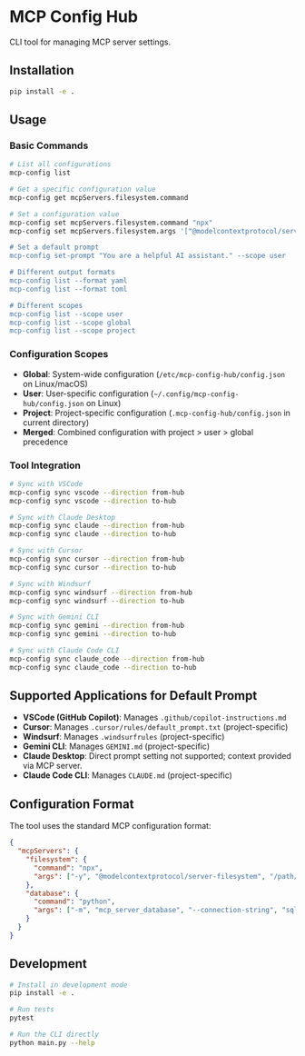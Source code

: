 # MCP Config Hub

CLI tool for managing MCP server settings.

## Installation

```bash
pip install -e .
```

## Usage

### Basic Commands

```bash
# List all configurations
mcp-config list

# Get a specific configuration value
mcp-config get mcpServers.filesystem.command

# Set a configuration value
mcp-config set mcpServers.filesystem.command "npx"
mcp-config set mcpServers.filesystem.args '["@modelcontextprotocol/server-filesystem", "/path/to/directory"]

# Set a default prompt
mcp-config set-prompt "You are a helpful AI assistant." --scope user

# Different output formats
mcp-config list --format yaml
mcp-config list --format toml

# Different scopes
mcp-config list --scope user
mcp-config list --scope global
mcp-config list --scope project
```

### Configuration Scopes

- **Global**: System-wide configuration (`/etc/mcp-config-hub/config.json` on Linux/macOS)
- **User**: User-specific configuration (`~/.config/mcp-config-hub/config.json` on Linux)
- **Project**: Project-specific configuration (`.mcp-config-hub/config.json` in current directory)
- **Merged**: Combined configuration with project > user > global precedence

### Tool Integration

```bash
# Sync with VSCode
mcp-config sync vscode --direction from-hub
mcp-config sync vscode --direction to-hub

# Sync with Claude Desktop
mcp-config sync claude --direction from-hub
mcp-config sync claude --direction to-hub

# Sync with Cursor
mcp-config sync cursor --direction from-hub
mcp-config sync cursor --direction to-hub

# Sync with Windsurf
mcp-config sync windsurf --direction from-hub
mcp-config sync windsurf --direction to-hub

# Sync with Gemini CLI
mcp-config sync gemini --direction from-hub
mcp-config sync gemini --direction to-hub

# Sync with Claude Code CLI
mcp-config sync claude_code --direction from-hub
mcp-config sync claude_code --direction to-hub
```

## Supported Applications for Default Prompt

- **VSCode (GitHub Copilot)**: Manages `.github/copilot-instructions.md`
- **Cursor**: Manages `.cursor/rules/default_prompt.txt` (project-specific)
- **Windsurf**: Manages `.windsurfrules` (project-specific)
- **Gemini CLI**: Manages `GEMINI.md` (project-specific)
- **Claude Desktop**: Direct prompt setting not supported; context provided via MCP server.
- **Claude Code CLI**: Manages `CLAUDE.md` (project-specific)

## Configuration Format

The tool uses the standard MCP configuration format:

```json
{
  "mcpServers": {
    "filesystem": {
      "command": "npx",
      "args": ["-y", "@modelcontextprotocol/server-filesystem", "/path/to/directory"]
    },
    "database": {
      "command": "python",
      "args": ["-m", "mcp_server_database", "--connection-string", "sqlite:///data.db"]
    }
  }
}
```

## Development

```bash
# Install in development mode
pip install -e .

# Run tests
pytest

# Run the CLI directly
python main.py --help
```
